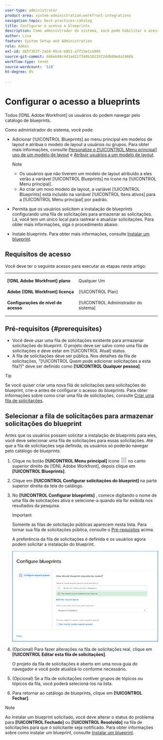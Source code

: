 ```yaml
---
user-type: administrator
product-area: system-administration;workfront-integrations
navigation-topic: best-practices-catalog
title: Configurar o acesso a blueprints
description: Como administrador do sistema, você pode habilitar o acesso de usuários para solicitar a instalação de blueprints configurando uma fila de solicitações para armazenar as solicitações. Lá, você tem um único local para rastrear e atualizar solicitações.
author: Lisa
feature: System Setup and Administration
role: Admin
exl-id: d85f363f-2ab4-45cb-b851-a7f33e1ca905
source-git-commit: d46eb98c443a421f340b1021972ddb89eda1966b
workflow-type: tm+mt
source-wordcount: '510'
ht-degree: 0%

---
```


# Configurar o acesso a blueprints

Todos [!DNL Adobe Workfront] os usuários do podem navegar pelo catálogo de blueprints.

Como administrador do sistema, você pode:

* Adicionar [!UICONTROL Blueprints] ao menu principal em modelos de layout e atribua o modelo de layout a usuários ou grupos. Para obter mais informações, consulte [Personalize o [!UICONTROL Menu principal] uso de um modelo de layout](/help/quicksilver/administration-and-setup/customize-workfront/use-layout-templates/customize-main-menu.md) e [Atribuir usuários a um modelo de layout](/help/quicksilver/administration-and-setup/customize-workfront/use-layout-templates/assign-users-to-layout-template.md).

   >[!NOTE]
   >
   >* Os usuários que não tiverem um modelo de layout atribuído a eles verão a variável [!UICONTROL Blueprints] no ícone na [!UICONTROL Menu principal].
   >* Ao criar um novo modelo de layout, a variável [!UICONTROL Blueprints] está incluído na variável [!UICONTROL Itens ativos] para a [!UICONTROL Menu principal] por padrão.



* Permita que os usuários solicitem a instalação de blueprints configurando uma fila de solicitações para armazenar as solicitações. Lá, você tem um único local para rastrear e atualizar solicitações. Para obter mais informações, siga o procedimento abaixo.
* Instale blueprints. Para obter mais informações, consulte [Instalar um blueprint](../../administration-and-setup/blueprints/blueprints-install.md).

## Requisitos de acesso

Você deve ter o seguinte acesso para executar as etapas neste artigo:

<table style="table-layout:auto"> 
 <col> 
 <col> 
 <tbody> 
  <tr> 
   <td role="rowheader"><strong>[!DNL Adobe Workfront] plano</strong></td> 
   <td> <p> Qualquer Um</p> </td> 
  </tr> 
  <tr> 
   <td role="rowheader"><strong>Adobe [!DNL Workfront] licença</strong></td> 
   <td>[!UICONTROL Plan]</td> 
  </tr> 
  <tr> 
   <td role="rowheader"><strong>Configurações de nível de acesso</strong></td> 
   <td> <p>[!UICONTROL Administrador do sistema]</p> </td> 
  </tr> 
 </tbody> 
</table>

## Pré-requisitos {#prerequisites}

* Você deve usar uma fila de solicitações existente para armazenar solicitações do blueprint. O projeto deve ser salvo como uma fila de solicitações e deve estar em [!UICONTROL Atual] status.
* A fila de solicitações deve ser pública. Nos detalhes da fila de solicitações, &quot;[!UICONTROL Quem pode adicionar solicitações a esta fila?]&quot; deve ser definido como **[!UICONTROL Qualquer pessoa]**.

>[!TIP]
>
>Se você quiser criar uma nova fila de solicitações para solicitações do blueprint, crie-a antes de configurar o acesso do blueprints. Para obter informações sobre como criar uma fila de solicitações, consulte [Criar uma fila de solicitações](../../manage-work/requests/create-and-manage-request-queues/create-request-queue.md).

## Selecionar a fila de solicitações para armazenar solicitações do blueprint

Antes que os usuários possam solicitar a instalação de blueprints para eles, você deve selecionar uma fila de solicitações para essas solicitações. Até que a fila de solicitações seja definida, os usuários só poderão navegar pelo catálogo de blueprints.

1. Clique no botão **[!UICONTROL Menu principal]** ícone ![](assets/main-menu-icon.png) no canto superior direito de [!DNL Adobe Workfront], depois clique em **[!UICONTROL Blueprints]**.
1. Clique em **[!UICONTROL Configurar solicitações do blueprint]** na parte superior direita da tela do catálogo.

   <!--
   <li value="3" data-mc-conditions="QuicksilverOrClassic.Draft mode"> <p>In the <strong>Configure blueprints</strong> dialog, ensure that the <strong>Configure request queues</strong> tab is selected.</p> </li>
   -->

1. No **[!UICONTROL Configurar blueprints]** , comece digitando o nome de uma fila de solicitações ativa e selecione-a quando ela for exibida nos resultados da pesquisa.

   >[!IMPORTANT]
   >
   >Somente as filas de solicitação públicas aparecem nesta lista. Para tornar sua fila de solicitações pública, consulte o [Pré-requisitos](#prerequisites) acima.

   A preferência da fila de solicitações é definida e os usuários agora podem solicitar a instalação do blueprint.

   ![Configurar fila de solicitações](assets/Blueprints_access_setup_request_queue.png)

1. (Opcional) Para fazer alterações na fila de solicitações real, clique em **[!UICONTROL Editar esta fila de solicitações]**.

   O projeto da fila de solicitações é aberto em uma nova guia do navegador e você pode atualizá-lo conforme necessário.

1. (Opcional) Se a fila de solicitações contiver grupos de tópicos ou tópicos da fila, você poderá selecioná-los na lista.
1. Para retornar ao catálogo de blueprints, clique em **[!UICONTROL Fechar]**.

>[!NOTE]
>
>Ao instalar um blueprint solicitado, você deve alterar o status do problema para **[!UICONTROL Fechado]** ou **[!UICONTROL Resolvido]** na fila de solicitações para que o solicitante seja notificado. Para obter informações sobre como instalar um blueprint, consulte [Instalar um blueprint](../../administration-and-setup/blueprints/blueprints-install.md).
